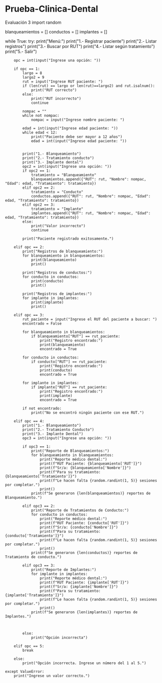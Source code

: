 # Prueba-Clinica-Dental
Evaluación 3
import random

blanqueamientos = []
conductos = []
implantes = []

while True:
    try:
        print("Menú:")
        print("1.- Registrar paciente")
        print("2.- Listar registros")
        print("3.- Buscar por RUT")
        print("4.- Listar según tratamiento")
        print("5.- Salir")

        opc = int(input("Ingrese una opción: "))

        if opc == 1:
            largo = 8
            largo2 = 9
            rut = input("Ingrese RUT paciente: ")
            if (len(rut) == largo or len(rut)==largo2) and rut.isalnum():
                print("RUT correcto")
            else:
                print("RUT incorrecto")
                continue

            nompac = ""
            while not nompac:
                nompac = input("Ingrese nombre paciente: ")

            edad = int(input("Ingrese edad paciente: "))
            while edad < 12:
                print("Paciente debe ser mayor a 12 años")
                edad = int(input("Ingrese edad paciente: "))


            print("1.- Blanqueamiento")
            print("2.- Tratamiento conducto")
            print("3.- Implante dental")
            opc2 = int(input("Ingrese una opción: "))
            if opc2 == 1:
                tratamiento = "Blanqueamiento"
                blanqueamientos.append({"RUT": rut, "Nombre": nompac, "Edad": edad, "Tratamiento": tratamiento})
            elif opc2 == 2:
                tratamiento = "Conducto"
                conductos.append({"RUT": rut, "Nombre": nompac, "Edad": edad, "Tratamiento": tratamiento})
            elif opc2 == 3:
                tratamiento = "Implante"
                implantes.append({"RUT": rut, "Nombre": nompac, "Edad": edad, "Tratamiento": tratamiento})
            else:
                print("Valor incorrecto")
                continue

            print("Paciente registrado exitosamente.")

        elif opc == 2:
            print("Registros de blanqueamiento:")
            for blanqueamiento in blanqueamientos:
                print(blanqueamiento)
                print()

            print("Registros de conductos:")
            for conducto in conductos:
                print(conducto)
                print()
                
            print("Registros de implantes:")
            for implante in implantes:
                print(implante)
                print()

        elif opc == 3:
            rut_paciente = input("Ingrese el RUT del paciente a buscar: ")
            encontrado = False

            for blanqueamiento in blanqueamientos:
                if blanqueamiento["RUT"] == rut_paciente:
                    print("Registro encontrado:")
                    print(blanqueamiento)
                    encontrado = True

            for conducto in conductos:
                if conducto["RUT"] == rut_paciente:
                    print("Registro encontrado:")
                    print(conducto)
                    encontrado = True
            
            for implante in implantes:
                if implante["RUT"] == rut_paciente:
                    print("Registro encontrado:")
                    print(implante)
                    encontrado = True

            if not encontrado:
                print("No se encontró ningún paciente con ese RUT.")

        elif opc == 4:
            print("1.- Blanqueamiento")
            print("2.- Tratamiento Conducto")
            print("3.- Implante Dental")
            opc3 = int(input("Ingrese una opción: "))

            if opc3 == 1:
                print("Reporte de Blanqueamientos:")
                for blanqueamiento in blanqueamientos:
                    print("Reporte médico dental:")
                    print(f"RUT Paciente: {blanqueamiento['RUT']}")
                    print(f"Sr/a: {blanqueamiento['Nombre']}")
                    print(f"Para su tratamiento: {blanqueamiento['Tratamiento']}")
                    print(f"Le hacen falta {random.randint(1, 5)} sesiones por completar.")
                    print()
                print(f"Se generaron {len(blanqueamientos)} reportes de Blanqueamiento.")

            elif opc3 == 2:
                print("Reporte de Tratamientos de Conducto:")
                for conducto in conductos:
                    print("Reporte médico dental:")
                    print(f"RUT Paciente: {conducto['RUT']}")
                    print(f"Sr/a: {conducto['Nombre']}")
                    print(f"Para su tratamiento: {conducto['Tratamiento']}")
                    print(f"Le hacen falta {random.randint(1, 5)} sesiones por completar.")
                    print()
                print(f"Se generaron {len(conductos)} reportes de Tratamiento de conducto.")
                
            elif opc3 == 3:
                print("Reporte de Implantes:")
                for implante in implantes:
                    print("Reporte médico dental:")
                    print(f"RUT Paciente: {implante['RUT']}")
                    print(f"Sr/a: {implante['Nombre']}")
                    print(f"Para su tratamiento: {implante['Tratamiento']}")
                    print(f"Le hacen falta {random.randint(1, 5)} sesiones por completar.")
                    print()
                print(f"Se generaron {len(implantes)} reportes de Implantes.")

            

            else:
                print("Opción incorrecta")

        elif opc == 5:
            break

        else:
            print("Opción incorrecta. Ingrese un número del 1 al 5.")

    except ValueError:
        print("Ingrese un valor correcto.")
